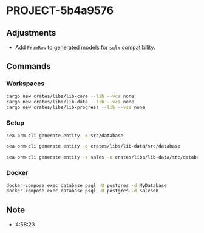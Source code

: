 # PROJECT-5b4a9576

## Adjustments

- Add `FromRow` to generated models for `sqlx` compatibility.

## Commands

### Workspaces

```bash
cargo new crates/libs/lib-core --lib --vcs none
cargo new crates/libs/lib-data --lib --vcs none
cargo new crates/libs/lib-progress --lib --vcs none
```

### Setup

```bash
sea-orm-cli generate entity -o src/database

sea-orm-cli generate entity -o crates/libs/lib-data/src/database

sea-orm-cli generate entity -s sales -o crates/libs/lib-data/src/database-sales
```

### Docker

```bash
docker-compose exec database psql -U postgres -d MyDatabase
docker-compose exec database psql -U postgres -d salesdb
```

## Note

- 4:58:23
